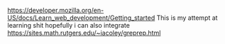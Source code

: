 https://developer.mozilla.org/en-US/docs/Learn_web_development/Getting_started
This is my attempt at learning shit
hopefully i can also integrate
https://sites.math.rutgers.edu/~iacoley/greprep.html

